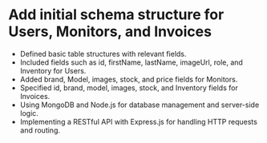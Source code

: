 # Add initial schema structure for Users, Monitors, and Invoices 

- Defined basic table structures with relevant fields.
- Included fields such as id, firstName, lastName, imageUrl, role, and Inventory for Users.
- Added brand, Model, images, stock, and price fields for Monitors.
- Specified id, brand, model, images, stock, and Inventory fields for Invoices.
- Using MongoDB and Node.js for database management and server-side logic.
- Implementing a RESTful API with Express.js for handling HTTP requests and routing.